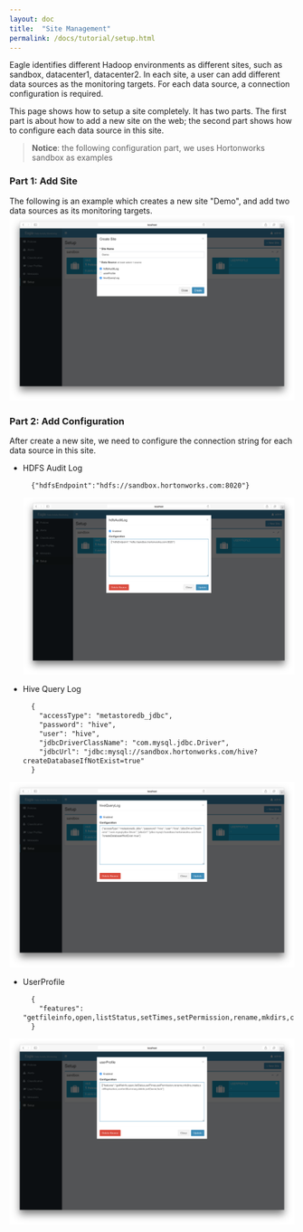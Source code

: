 ```yaml
---
layout: doc
title:  "Site Management"
permalink: /docs/tutorial/setup.html
---
```


Eagle identifies different Hadoop environments as different sites, such as sandbox, datacenter1, datacenter2. In each site,
a user can add different data sources as the monitoring targets. For each data source, a connection configuration is required.

This page shows how to setup a site completely. It has two parts. The first part is about how to add a new site on the web;
the second part shows how to configure each data source in this site.

> **Notice**: the following configuration part, we uses Hortonworks sandbox as examples

### **Part 1: Add Site**

The following is an example which creates a new site "Demo", and add two data sources as its monitoring targets.
![setup a site](/images/docs/new-site.png)

### **Part 2: Add Configuration**

After create a new site, we need to configure the connection string for each data source in this site. 

* HDFS Audit Log

        {"hdfsEndpoint":"hdfs://sandbox.hortonworks.com:8020"}

  ![hdfs setup](/images/docs/hdfs-setup.png)

* Hive Query Log

        {
          "accessType": "metastoredb_jdbc",
          "password": "hive",
          "user": "hive",
          "jdbcDriverClassName": "com.mysql.jdbc.Driver",
          "jdbcUrl": "jdbc:mysql://sandbox.hortonworks.com/hive?createDatabaseIfNotExist=true"
        }

![hdfs setup](/images/docs/hive-setup.png)

* UserProfile

        {
          "features": "getfileinfo,open,listStatus,setTimes,setPermission,rename,mkdirs,create,setReplication,contentSummary,delete,setOwner,fsck"
        }

![hdfs setup](/images/docs/userprofile-setup.png)